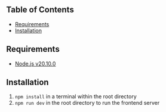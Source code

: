 ## Table of Contents

- [Requirements](#requirements)
- [Installation](#installation)

## Requirements

- [Node.js v20.10.0](https://nodejs.org/dist/v20.10.0/node-v20.10.0-x64.msi)

## Installation

1. `npm install` in a terminal within the root directory
2. `npm run dev` in the root directory to run the frontend server